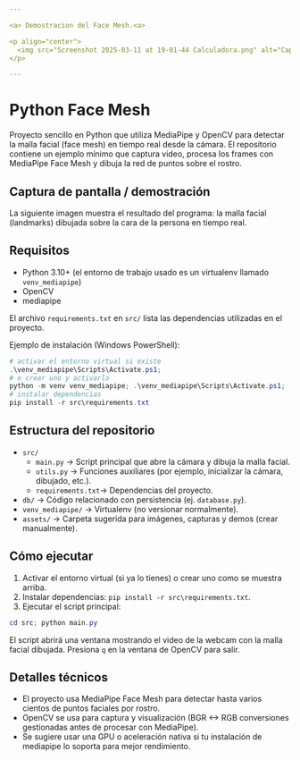 ```yaml
---

<a> Demostracion del Face Mesh.<a>

<p align="center">
  <img src="Screenshot 2025-03-11 at 19-01-44 Calculadora.png" alt="Captura de pantalla" width="120">
</p>

---
```


# Python Face Mesh

Proyecto sencillo en Python que utiliza MediaPipe y OpenCV para detectar la malla facial (face mesh) en tiempo real desde la cámara. El repositorio contiene un ejemplo mínimo que captura video, procesa los frames con MediaPipe Face Mesh y dibuja la red de puntos sobre el rostro.

## Captura de pantalla / demostración

La siguiente imagen muestra el resultado del programa: la malla facial (landmarks) dibujada sobre la cara de la persona en tiempo real.

## Requisitos

- Python 3.10+ (el entorno de trabajo usado es un virtualenv llamado `venv_mediapipe`)
- OpenCV
- mediapipe

El archivo `requirements.txt` en `src/` lista las dependencias utilizadas en el proyecto.

Ejemplo de instalación (Windows PowerShell):

```powershell
# activar el entorno virtual si existe
.\venv_mediapipe\Scripts\Activate.ps1; 
# o crear uno y activarlo
python -m venv venv_mediapipe; .\venv_mediapipe\Scripts\Activate.ps1; 
# instalar dependencias
pip install -r src\requirements.txt
```

## Estructura del repositorio

- `src/`
	- `main.py`         -> Script principal que abre la cámara y dibuja la malla facial.
	- `utils.py`        -> Funciones auxiliares (por ejemplo, inicializar la cámara, dibujado, etc.).
	- `requirements.txt`-> Dependencias del proyecto.
- `db/`               -> Código relacionado con persistencia (ej. `database.py`).
- `venv_mediapipe/`   -> Virtualenv (no versionar normalmente).
- `assets/`           -> Carpeta sugerida para imágenes, capturas y demos (crear manualmente).

## Cómo ejecutar

1. Activar el entorno virtual (si ya lo tienes) o crear uno como se muestra arriba.
2. Instalar dependencias: `pip install -r src\requirements.txt`.
3. Ejecutar el script principal:

```powershell
cd src; python main.py
```

El script abrirá una ventana mostrando el video de la webcam con la malla facial dibujada. Presiona `q` en la ventana de OpenCV para salir.

## Detalles técnicos

- El proyecto usa MediaPipe Face Mesh para detectar hasta varios cientos de puntos faciales por rostro.
- OpenCV se usa para captura y visualización (BGR <-> RGB conversiones gestionadas antes de procesar con MediaPipe).
- Se sugiere usar una GPU o aceleración nativa si tu instalación de mediapipe lo soporta para mejor rendimiento.

